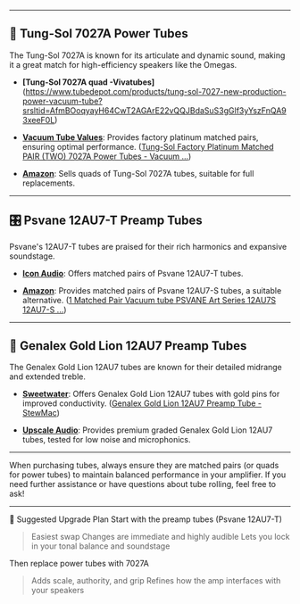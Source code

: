 
---

## 🔌 Tung-Sol 7027A Power Tubes

The Tung-Sol 7027A is known for its articulate and dynamic sound, making it a great match for high-efficiency speakers like the Omegas.

- **[Tung-Sol 7027A quad -Vivatubes]**(https://www.tubedepot.com/products/tung-sol-7027-new-production-power-vacuum-tube?srsltid=AfmBOoqyayH64CwT2AGArE22vQQJBdaSuS3gGlf3yYszFnQA93xeeF0L)


- **[Vacuum Tube Values](https://vacuumtubevalues.com/product/tung-sol-factory-platinum-matched-pair-two-7027a-power-tubes/)**: Provides factory platinum matched pairs, ensuring optimal performance. ([Tung-Sol Factory Platinum Matched PAIR (TWO) 7027A Power Tubes - Vacuum ...](https://vacuumtubevalues.com/product/tung-sol-factory-platinum-matched-pair-two-7027a-power-tubes/?utm_source=chatgpt.com))

- **[Amazon](https://www.amazon.com/Quad-Tung-Sol-Production-Power-Vacuum/dp/B07BHT5LZ9)**: Sells quads of Tung-Sol 7027A tubes, suitable for full replacements.

---

## 🎛️ Psvane 12AU7-T Preamp Tubes

Psvane's 12AU7-T tubes are praised for their rich harmonics and expansive soundstage.

- **[Icon Audio](https://iconaudio.com/psvane-ecc82-12au7t-1)**: Offers matched pairs of Psvane 12AU7-T tubes.

- **[Amazon](https://www.amazon.com/Matched-PSVANE-12AU7-S-replace-12AU7-T/dp/B08GM6V74F)**: Provides matched pairs of Psvane 12AU7-S tubes, a suitable alternative. ([1 Matched Pair Vacuum tube PSVANE Art Series 12AU7S 12AU7-S ...](https://www.amazon.com/Matched-PSVANE-12AU7-S-replace-12AU7-T/dp/B08GM6V74F?utm_source=chatgpt.com))

---

## 🦁 Genalex Gold Lion 12AU7 Preamp Tubes

The Genalex Gold Lion 12AU7 tubes are known for their detailed midrange and extended treble.

- **[Sweetwater](https://www.sweetwater.com/store/detail/GEN12AU7GL--genalex-gold-lion-12au7-ecc82-gold-pin-preamp-tube)**: Offers Genalex Gold Lion 12AU7 tubes with gold pins for improved conductivity. ([Genalex Gold Lion 12AU7 Preamp Tube - StewMac](https://www.stewmac.com/electronics/amps/tubes-valves/genalex-gold-lion-12au7-preamp-tube/?srsltid=AfmBOoqe3ububpwgGsmuozIvjAd0j7G4gVLatyB16HdEozyMSuEpSR7_&utm_source=chatgpt.com))

- **[Upscale Audio](https://upscaleaudio.com/products/gold-lion-ecc82-b749?srsltid=AfmBOopbxi12yHHrhw0W1UYN7HeVvj4pXgAlG7F1t1TmVipPRqfJO6vM)**: Provides premium graded Genalex Gold Lion 12AU7 tubes, tested for low noise and microphonics.

---

When purchasing tubes, always ensure they are matched pairs (or quads for power tubes) to maintain balanced performance in your amplifier. If you need further assistance or have questions about tube rolling, feel free to ask! 

---

🔄 Suggested Upgrade Plan
Start with the preamp tubes (Psvane 12AU7-T)
>    Easiest swap
>    Changes are immediate and highly audible
>    Lets you lock in your tonal balance and soundstage

Then replace power tubes with 7027A
>    Adds scale, authority, and grip
>    Refines how the amp interfaces with your speakers
